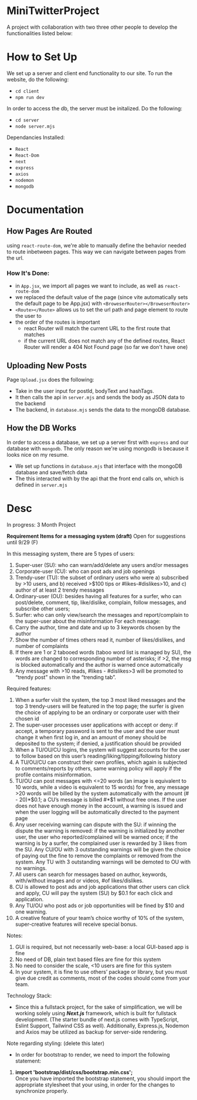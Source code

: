 # MiniTwitterProject
A project with collaboration with two three other people to develop the functionalities listed below:

# How to Set Up
We set up a server and client end functionality to our site. 
To run the website, do the following:
- `cd client`
- `npm run dev`

In order to access the db, the server must be initalized.
Do the following:
- `cd server`
- `node server.mjs`

Dependancies Installed:
- `React`
- `React-Dom`
- `next`
- `express`
- `axios`
- `nodemon`
- `mongodb`

# Documentation
## How Pages Are Routed
using `react-route-dom`, we're able to manually define the behavior needed to route inbetween pages. This way we can navigate between pages from the url.
### How It's Done:
- in `App.jsx`, we import all pages we want to include, as well as `react-route-dom`
- we replaced the default value of the page (since vite automatically sets the default page to be App.jsx) with `<BroweserRouter></BroweserRouter>`
- `<Route></Route>` allows us to set the url path and page element to route the user to 
- the order of the routes is important
    - react Router will match the current URL to the first route that matches
    - if the current URL does not match any of the defined routes, React Router will render a 404 Not Found page (so far we don't have one)

## Uploading New Posts 
Page `Upload.jsx` does the following:
- Take in the user input for postId, bodyText and hashTags. 
- It then calls the api in `server.mjs` and sends the body as JSON data to the backend
- The backend, in `database.mjs` sends the data to the mongoDB database. 

## How the DB Works
In order to access a database, we set up a server first with `express` and our database with `mongodb`. The only reason we're using mongodb is because it looks nice on my resume.
- We set up functions in `database.mjs` that interface with the mongoDB database and save/fetch data
- The this interacted with by the api that the front end calls on, which is defined in `server.mjs`

# Desc

In progress: 3 Month Project

<b>Requirement Items for a messaging system (draft)</b>
Open for suggestions until 9/29 (F)

In this messaging system, there are 5 types of users:
1.	Super-user (SU): who can warn/add/delete any users and/or messages
2.	Corporate-user (CU): who can post ads and job openings
3.	Trendy-user (TU): the subset of ordinary users who were a) subscribed by >10 users, and b) received >$100 tips or #likes-#dislikes>10, and c) author of at least 2 trendy messages
4.	Ordinary-user (OU): besides having all features for a surfer, who can post/delete, comment, tip, like/dislike, complain, follow messages, and subscribe other users;
5.	Surfer: who can only view/search the messages and report/complain to the super-user about the misinformation 
For each message:
1.	Carry the author, time and date and up to 3 keywords chosen by the author
2.	Show the number of times others read it, number of likes/dislikes, and number of complaints
3.	If there are 1 or 2 tabooed words (taboo word list is managed by SU), the words are changed to corresponding number of asterisks; if >2, the msg is blocked automatically and the author is warned once automatically
4.	Any message with >10 reads, #likes - #dislikes>3 will be promoted to “trendy post” shown in the “trending tab”.

Required features:
1.	When a surfer visit the system, the top 3 most liked messages and the top 3 trendy-users will be featured in the top page; the surfer is given the choice of applying to be an ordinary or corporate user with their chosen id
2.	The super-user processes user applications with accept or deny: if accept, a temporary password is sent to the user and the user must change it when first log in, and an amount of money should be deposited to the system; if denied, a justification should be provided
3.	When a TU/OU/CU logins, the system will suggest accounts for the user to follow based on this user’s reading/liking/tipping/following history
4.	A TU/OU/CU can construct their own profiles, which again is subjected to comments/reports by others, same warning policy will apply if the profile contains misinformation. 
5.	TU/OU can post messages with <=20 words (an image is equivalent to 10 words, while a video is equivalent to 15 words) for free, any message >20 words will be billed by the system automatically with the amount (# - 20)*$0.1; a CU’s message is billed #*$1 without free ones. If the user does not have enough money in the account, a warning is issued and when the user logging will be automatically directed to the payment page
6.	Any user receiving warning can dispute with the SU: if winning the dispute the warning is removed: if the warning is initialized by another user, the user who reported/complained will be warned once; if the warning is by a surfer, the complained user is rewarded by 3 likes from the SU. Any CU/OU with 3 outstanding warnings will be given the choice of paying out the fine to remove the complaints or removed from the system. Any TU with 3 outstanding warnings will be demoted to OU with no warnings.
7.	All users can search for messages based on author, keywords, with/without images and or videos, #of likes/dislikes.
8.	CU is allowed to post ads and job applications that other users can click and apply, CU will pay the system (SU) by $0.1 for each click and application.
9.	Any TU/OU who post ads or job opportunities will be fined by $10 and one warning.
10.	A creative feature of your team’s choice worthy of 10% of the system, super-creative features will receive special bonus.

Notes:
1.	GUI is required, but not necessarily web-base: a local GUI-based app is fine
2.	No need of DB, plain text based files are fine for this system
3.	No need to consider the scale, <10 users are fine for this system
4.	In your system, it is fine to use others’ package or library, but you must give due credit as comments, most of the codes should come from your team.


Technology Stack:
- Since this a fullstack project, for the sake of simplification, we will be working solely using <b><i>Next.js</b></i> framework, which is built for fullstack development. (The starter bundle of next.js comes with TypeScript, Eslint Support, Tailwind CSS as well). Additionally, Express.js, Nodemon and Axios may be utilized as backup for server-side rendering.
 
Note regarding styling: (delete this later)

- In order for bootstrap to render, we need to import the following statement:
1. __import 'bootstrap/dist/css/bootstrap.min.css';__  
Once you have imported the bootstrap statement, you should import the appropriate stylesheet that your using, in order for the changes to synchronize properly.

